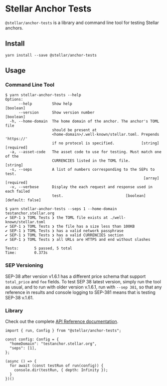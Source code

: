 # Stellar Anchor Tests

`@stellar/anchor-tests` is a library and command line tool for testing Stellar anchors.

## Install

```
yarn install --save @stellar/anchor-tests
```

## Usage

### Command Line Tool

```
$ yarn stellar-anchor-tests --help
Options:
      --help         Show help                                         [boolean]
      --version      Show version number                               [boolean]
  -h, --home-domain  The home domain of the anchor. The anchor's TOML file
                     should be present at
                     <home-domain>/.well-known/stellar.toml. Prepends 'https://'
                     if no protocol is specified.            [string] [required]
  -a, --asset-code   The asset code to use for testing. Must match one of the
                     CURRENCIES listed in the TOML file.                [string]
  -s, --seps         A list of numbers corresponding to the SEPs to test.
                                                              [array] [required]
  -v, --verbose      Display the each request and response used in each failed
                     test.                            [boolean] [default: false]
```

```
$ yarn stellar-anchor-tests --seps 1 --home-domain testanchor.stellar.org
✔ SEP-1 ❯ TOML Tests ❯ the TOML file exists at ./well-known/stellar.toml
✔ SEP-1 ❯ TOML Tests ❯ the file has a size less than 100KB
✔ SEP-1 ❯ TOML Tests ❯ has a valid network passphrase
✔ SEP-1 ❯ TOML Tests ❯ has a valid CURRENCIES section
✔ SEP-1 ❯ TOML Tests ❯ all URLs are HTTPS and end without slashes

Tests:       5 passed, 5 total
Time:        0.373s
```

### SEP Versioning
SEP-38 after version v1.6.1 has a different price schema that support `total_price` and `fee` fields. To test SEP 38 latest version, simply run the tool as usual, and to run with older version v.1.6.1, run with `--sep 381`, so that any reference in results and console logging to SEP-381 means that is testing SEP-38 v.1.61.

### Library

Check out the complete [API Reference documentation](https://stellar.github.io/stellar-anchor-tests).

```
import { run, Config } from "@stellar/anchor-tests";

const config: Config = {
  "homeDomain": "testanchor.stellar.org",
  "seps": [1],
};

(async () => {
  for await (const testRun of run(config)) {
    console.dir(testRun, { depth: Infinity });
  }
})()
```

